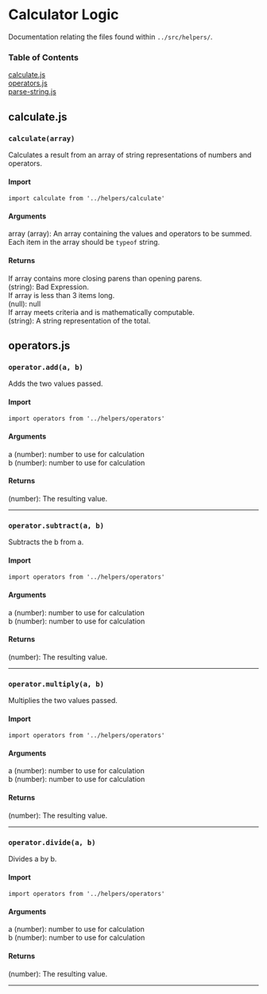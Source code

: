 # Calculator Logic  
Documentation relating the files found within `../src/helpers/`.  

### Table of Contents
[calculate.js](https://github.com/robwa10/react-calculator/blob/master/src/documentation/HELPERS.md#calculatejs)  
[operators.js](#operatorsjs)  
[parse-string.js](#parse-string)  

## calculate.js  

### `calculate(array)`  

Calculates a result from an array of string representations of numbers and operators.

#### Import
`import calculate from '../helpers/calculate'`

#### Arguments
array (array): An array containing the values and operators to be summed. Each item in the array should be `typeof` string.

#### Returns
If array contains more closing parens than opening parens.   
(string): Bad Expression.  
If array is less than 3 items long.  
(null): null  
If array meets criteria and is mathematically computable.  
(string): A string representation of the total.

## operators.js

### `operator.add(a, b)`
Adds the two values passed.

#### Import
`import operators from '../helpers/operators'`

#### Arguments  
a (number): number to use for calculation  
b (number): number to use for calculation  

#### Returns  
(number): The resulting value.
___

### `operator.subtract(a, b)`
Subtracts the b from a.

#### Import
`import operators from '../helpers/operators'`


#### Arguments  
a (number): number to use for calculation  
b (number): number to use for calculation  

#### Returns  
(number): The resulting value.
___

### `operator.multiply(a, b)`
Multiplies the two values passed.

#### Import
`import operators from '../helpers/operators'`


#### Arguments  
a (number): number to use for calculation  
b (number): number to use for calculation  

#### Returns  
(number): The resulting value.
___

### `operator.divide(a, b)`
Divides a by b.

#### Import
`import operators from '../helpers/operators'`


#### Arguments  
a (number): number to use for calculation  
b (number): number to use for calculation  

#### Returns  
(number): The resulting value.
___
